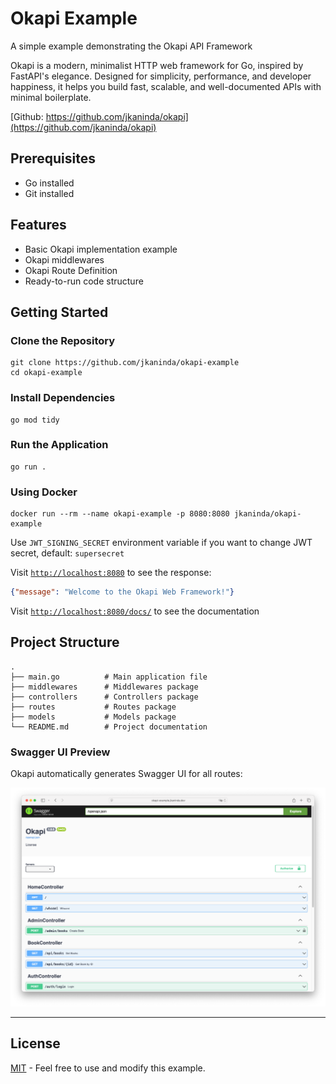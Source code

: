 # Okapi Example

A simple example demonstrating the Okapi API Framework

Okapi is a modern, minimalist HTTP web framework for Go, inspired by FastAPI's elegance. Designed for simplicity, performance, and developer happiness, it helps you build fast, scalable, and well-documented APIs with minimal boilerplate.

[Github: https://github.com/jkaninda/okapi](https://github.com/jkaninda/okapi)

## Prerequisites

- Go installed
- Git installed

## Features

- Basic Okapi implementation example
- Okapi middlewares
- Okapi Route Definition
- Ready-to-run code structure

## Getting Started

### Clone the Repository

```shell
git clone https://github.com/jkaninda/okapi-example
cd okapi-example
```

### Install Dependencies

```shell
go mod tidy
```

### Run the Application

```shell
go run .
```

### Using Docker

```shell
docker run --rm --name okapi-example -p 8080:8080 jkaninda/okapi-example
```
Use `JWT_SIGNING_SECRET` environment variable if you want to change JWT secret, default: `supersecret`

Visit [`http://localhost:8080`](http://localhost:8080) to see the response:

```json
{"message": "Welcome to the Okapi Web Framework!"}
```

Visit [`http://localhost:8080/docs/`](http://localhost:8080/docs/) to see the documentation

## Project Structure

```
.
├── main.go          # Main application file
├── middlewares      # Middlewares package
├── controllers      # Controllers package
├── routes           # Routes package
├── models           # Models package
└── README.md        # Project documentation
```

### Swagger UI Preview

Okapi automatically generates Swagger UI for all routes:


![Okapi Swagger Interface](https://raw.githubusercontent.com/jkaninda/okapi-example/main/swagger.png)

---
## License

[MIT](LICENSE) - Feel free to use and modify this example.

